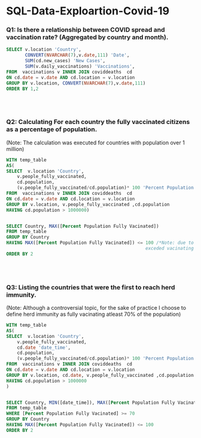 # SQL-Data-Exploartion-Covid-19







### Q1: Is there a relationship between COVID spread and vaccination rate? (Aggregated by country and month).
 
 
```SQL
SELECT v.location 'Country',
	   CONVERT(NVARCHAR(7),v.date,111) 'Date',
	   SUM(cd.new_cases) 'New Cases',
	   SUM(v.daily_vaccinations) 'Vaccinations',
FROM  vaccinations v INNER JOIN coviddeaths  cd 
ON cd.date = v.date AND cd.location = v.location
GROUP BY v.location, CONVERT(NVARCHAR(7),v.date,111)
ORDER BY 1,2
```
<br>
</br>







### Q2: Calculating For each country the fully vaccinated citizens as a percentage of population. 
(Note: The calculation was executed for countries with population over 1 million)

```SQL
WITH temp_table
AS(
SELECT  v.location 'Country',
 	v.people_fully_vaccinated,
	cd.population,
	(v.people_fully_vaccinated/cd.population)* 100 'Percent Population Fully Vacinated'
FROM  vaccinations v INNER JOIN coviddeaths  cd 
ON cd.date = v.date AND cd.location = v.location
GROUP BY v.location, v.people_fully_vaccinated ,cd.population
HAVING cd.population > 1000000)


SELECT Country, MAX([Percent Population Fully Vacinated])
FROM temp_table
GROUP BY Country
HAVING MAX([Percent Population Fully Vacinated]) <= 100 /*Note: due to vaccination of non-residentce, some contries
	                                            	exceded vacinating 100% of their population, thus removed from output*/
ORDER BY 2
```



<br>
</br>




### Q3: Listing the countries that were the first to reach herd immunity.
(Note: Although a controversial topic, for the sake of practice I choose to define herd immunity as fully vacinating atleast 70% of the population)

```SQL
WITH temp_table
AS(
SELECT  v.location 'Country',
	v.people_fully_vaccinated,
	cd.date 'date_time',
	cd.population,
	(v.people_fully_vaccinated/cd.population)* 100 'Percent Population Fully Vacinated'
FROM  vaccinations v INNER JOIN coviddeaths  cd 
ON cd.date = v.date AND cd.location = v.location
GROUP BY v.location, cd.date, v.people_fully_vaccinated ,cd.population
HAVING cd.population > 1000000 
)


SELECT Country, MIN([date_time]), MAX([Percent Population Fully Vacinated])
FROM temp_table
WHERE [Percent Population Fully Vacinated] >= 70 
GROUP BY Country
HAVING MAX([Percent Population Fully Vacinated]) <= 100
ORDER BY 2
```
